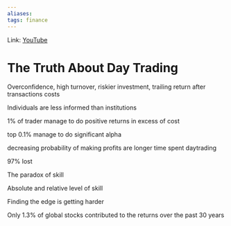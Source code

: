 ```yaml
---
aliases:
tags: finance
---
```

Link: [YouTube](https://www.youtube.com/watch?v=qhHOmZVAqBE)

# The Truth About Day Trading

Overconfidence, high turnover, riskier investment, trailing return after transactions costs

Individuals are less informed than institutions

1% of trader manage to do positive returns in excess of cost

top 0.1% manage to do significant alpha

decreasing probability of making profits are longer time spent daytrading

97% lost

The paradox of skill

Absolute and relative level of skill

Finding the edge is getting harder

Only 1.3% of global stocks contributed to the returns over the past 30 years